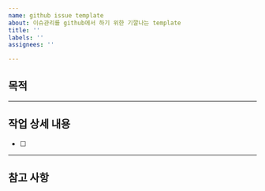 ```yaml
---
name: github issue template
about: 이슈관리를 github에서 하기 위한 기깔나는 template
title: ''
labels: ''
assignees: ''

---
```


## 목적

---

## 작업 상세 내용
- [ ]

---

## 참고 사항
